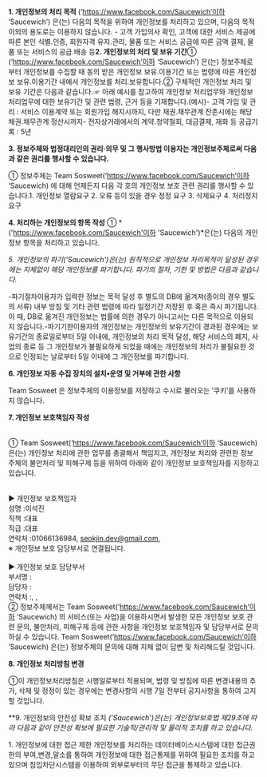 **1. 개인정보의 처리 목적** (‘https://www.facebook.com/Saucewich’이하
‘Saucewich’) 은(는) 다음의 목적을 위하여 개인정보를 처리하고 있으며,
다음의 목적 이외의 용도로는 이용하지 않습니다. - 고객 가입의사 확인,
고객에 대한 서비스 제공에 따른 본인 식별.인증, 회원자격 유지.관리, 물품
또는 서비스 공급에 따른 금액 결제, 물품 또는 서비스의 공급.배송 등**2.
개인정보의 처리 및 보유 기간**①
(‘https://www.facebook.com/Saucewich’이하 ‘Saucewich’) 은(는)
정보주체로부터 개인정보를 수집할 때 동의 받은 개인정보 보유․이용기간
또는 법령에 따른 개인정보 보유․이용기간 내에서 개인정보를
처리․보유합니다.② 구체적인 개인정보 처리 및 보유 기간은 다음과
같습니다.☞ 아래 예시를 참고하여 개인정보 처리업무와 개인정보 처리업무에
대한 보유기간 및 관련 법령, 근거 등을 기재합니다.(예시)- 고객 가입 및
관리 : 서비스 이용계약 또는 회원가입 해지시까지, 다만 채권․채무관계
잔존시에는 해당 채권․채무관계 정산시까지- 전자상거래에서의
계약․청약철회, 대금결제, 재화 등 공급기록 : 5년

**3. 정보주체와 법정대리인의 권리·의무 및 그 행사방법 이용자는
개인정보주체로써 다음과 같은 권리를 행사할 수 있습니다.**

① 정보주체는 Team Sosweet(‘https://www.facebook.com/Saucewich’이하
‘Saucewich) 에 대해 언제든지 다음 각 호의 개인정보 보호 관련 권리를
행사할 수 있습니다.1. 개인정보 열람요구 2. 오류 등이 있을 경우 정정 요구
3. 삭제요구 4. 처리정지 요구

**4. 처리하는 개인정보의 항목 작성** ①
*('https://www.facebook.com/Saucewich'이하 'Saucewich')*은(는) 다음의
개인정보 항목을 처리하고 있습니다.

**5. 개인정보의 파기*('Saucewich')*은(는) 원칙적으로 개인정보 처리목적이
달성된 경우에는 지체없이 해당 개인정보를 파기합니다. 파기의 절차, 기한
및 방법은 다음과 같습니다.**

-파기절차이용자가 입력한 정보는 목적 달성 후 별도의 DB에 옮겨져(종이의
경우 별도의 서류) 내부 방침 및 기타 관련 법령에 따라 일정기간 저장된 후
혹은 즉시 파기됩니다. 이 때, DB로 옮겨진 개인정보는 법률에 의한 경우가
아니고서는 다른 목적으로 이용되지 않습니다.-파기기한이용자의 개인정보는
개인정보의 보유기간이 경과된 경우에는 보유기간의 종료일로부터 5일
이내에, 개인정보의 처리 목적 달성, 해당 서비스의 폐지, 사업의 종료 등 그
개인정보가 불필요하게 되었을 때에는 개인정보의 처리가 불필요한 것으로
인정되는 날로부터 5일 이내에 그 개인정보를 파기합니다.

**6. 개인정보 자동 수집 장치의 설치•운영 및 거부에 관한 사항**

Team Sosweet 은 정보주체의 이용정보를 저장하고 수시로 불러오는 ‘쿠키’를
사용하지 않습니다.

**7. 개인정보 보호책임자 작성**

\
 ① Team Sosweet(‘https://www.facebook.com/Saucewich’이하 ‘Saucewich)
은(는) 개인정보 처리에 관한 업무를 총괄해서 책임지고, 개인정보 처리와
관련한 정보주체의 불만처리 및 피해구제 등을 위하여 아래와 같이 개인정보
보호책임자를 지정하고 있습니다.

\
▶ 개인정보 보호책임자 \
성명 :이석진\
직책 :대표\
직급 :대표\
연락처 :01066136984, seokjin.dev@gmail.com, \
※ 개인정보 보호 담당부서로 연결됩니다.\
 \
▶ 개인정보 보호 담당부서\
부서명 :\
담당자 :\
연락처 :, , \
② 정보주체께서는 Team Sosweet(‘https://www.facebook.com/Saucewich’이하
‘Saucewich) 의 서비스(또는 사업)을 이용하시면서 발생한 모든 개인정보
보호 관련 문의, 불만처리, 피해구제 등에 관한 사항을 개인정보 보호책임자
및 담당부서로 문의하실 수 있습니다. Team
Sosweet(‘https://www.facebook.com/Saucewich’이하 ‘Saucewich) 은(는)
정보주체의 문의에 대해 지체 없이 답변 및 처리해드릴 것입니다.

**8. 개인정보 처리방침 변경**

①이 개인정보처리방침은 시행일로부터 적용되며, 법령 및 방침에 따른
변경내용의 추가, 삭제 및 정정이 있는 경우에는 변경사항의 시행 7일 전부터
공지사항을 통하여 고지할 것입니다.

**9. 개인정보의 안전성 확보 조치 *('Saucewich')*은(는) 개인정보보호법
제29조에 따라 다음과 같이 안전성 확보에 필요한 기술적/관리적 및 물리적
조치를 하고 있습니다.**

​1. 개인정보에 대한 접근 제한 개인정보를 처리하는 데이터베이스시스템에
대한 접근권한의 부여,변경,말소를 통하여 개인정보에 대한 접근통제를
위하여 필요한 조치를 하고 있으며 침입차단시스템을 이용하여 외부로부터의
무단 접근을 통제하고 있습니다.
